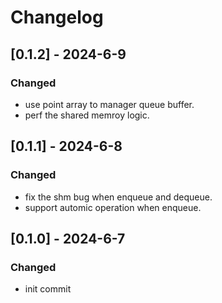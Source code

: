 # Changelog

## [0.1.2] - 2024-6-9
### Changed
- use point array to manager queue buffer.
- perf the shared memroy logic.

## [0.1.1] - 2024-6-8
### Changed
- fix the shm bug when enqueue and dequeue.
- support automic operation when enqueue.

## [0.1.0] - 2024-6-7
### Changed
- init commit